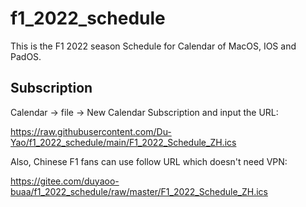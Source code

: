 # f1_2022_schedule
This is the F1 2022 season Schedule for Calendar of MacOS, IOS and PadOS.
## Subscription
Calendar -> file -> New Calendar Subscription and input the URL:

https://raw.githubusercontent.com/Du-Yao/f1_2022_schedule/main/F1_2022_Schedule_ZH.ics

Also, Chinese F1 fans can use follow URL which doesn't need VPN:

https://gitee.com/duyaoo-buaa/f1_2022_schedule/raw/master/F1_2022_Schedule_ZH.ics
